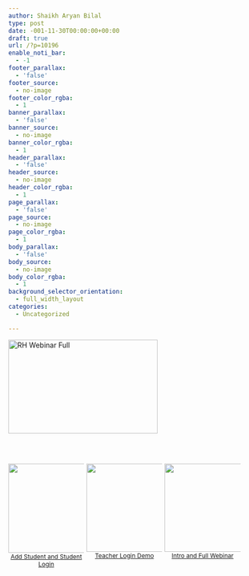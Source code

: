 ```yaml
---
author: Shaikh Aryan Bilal
type: post
date: -001-11-30T00:00:00+00:00
draft: true
url: /?p=10196
enable_noti_bar:
  - -1
footer_parallax:
  - 'false'
footer_source:
  - no-image
footer_color_rgba:
  - 1
banner_parallax:
  - 'false'
banner_source:
  - no-image
banner_color_rgba:
  - 1
header_parallax:
  - 'false'
header_source:
  - no-image
header_color_rgba:
  - 1
page_parallax:
  - 'false'
page_source:
  - no-image
page_color_rgba:
  - 1
body_parallax:
  - 'false'
body_source:
  - no-image
body_color_rgba:
  - 1
background_selector_orientation:
  - full_width_layout
categories:
  - Uncategorized

---
```

[<img loading="lazy" class="aligncenter  wp-image-10202" src="http://backbonecommunications.com/wp-content/uploads/2017/09/RH-Webinar-Full.png" alt="RH Webinar Full" width="298" height="187" />][1]  
&nbsp;  
&nbsp;

<p style="float: left; font-size: 9pt; text-align: center; width: 30%; margin-right: 1%; margin-bottom: 0.5em;">
  <a href="https://s3.amazonaws.com/BACKBONE_COMMUNICATIONS/RH+Clark+County+Webinars/RH+Clark+County+Webinar+Elevate+Demo+Teacher+-+Add+Student+and+Student+Login.mp4"><img class="" style="width: 244px;" src="http://backbonecommunications.com/wp-content/uploads/2017/09/RH-Teacher-Add-Student-and-Student-Login.png" alt="" height="178" />Add Student and Student Login</a>
</p>

<p style="float: left; font-size: 9pt; text-align: center; width: 30%; margin-right: 1%; margin-bottom: 0.5em;">
  <a href="http://backbonecommunications.com/wp-content/uploads/2017/09/RH-Teacher-Login.png"><img class="" style="width: 243px;" src="http://backbonecommunications.com/wp-content/uploads/2017/09/RH-Teacher-Login.png" alt="" height="176" />Teacher Login Demo</a>
</p>

<p style="float: left; font-size: 9pt; text-align: center; width: 30%; margin-right: 1%; margin-bottom: 0.5em;">
  <a href="https://s3.amazonaws.com/BACKBONE_COMMUNICATIONS/RH+Clark+County+Webinars/RH+Clark+County+Webinar+1.mp4"><img class="" style="width: 226px;" src="http://backbonecommunications.com/wp-content/uploads/2017/09/RH-Webinar-Full.png" alt="" height="176" />Intro and Full Webinar</a>
</p>

 [1]: http://backbonecommunications.com/wp-content/uploads/2017/09/RH-Webinar-Full.png